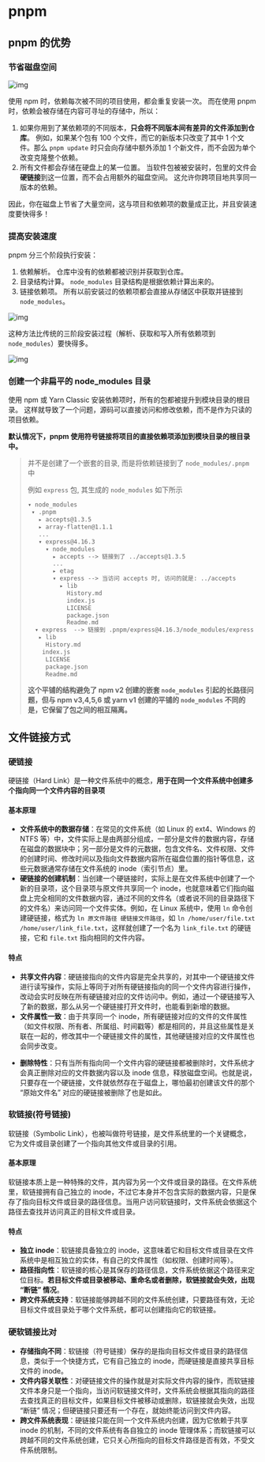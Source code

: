 # pnpm

## pnpm 的优势

### 节省磁盘空间

![img](/img/01.svg)

使用 npm 时，依赖每次被不同的项目使用，都会重复安装一次。 而在使用 pnpm 时，依赖会被存储在内容可寻址的存储中，所以：

1. 如果你用到了某依赖项的不同版本，**只会将不同版本间有差异的文件添加到仓库**。 例如，如果某个包有 100 个文件，而它的新版本只改变了其中 1 个文件。那么 `pnpm update` 时只会向存储中额外添加 1 个新文件，而不会因为单个改变克隆整个依赖。
2. 所有文件都会存储在硬盘上的某一位置。 当软件包被被安装时，包里的文件会**硬链接**到这一位置，而不会占用额外的磁盘空间。 这允许你跨项目地共享同一版本的依赖。

因此，你在磁盘上节省了大量空间，这与项目和依赖项的数量成正比，并且安装速度要快得多！

### 提高安装速度

pnpm 分三个阶段执行安装：

1. 依赖解析。 仓库中没有的依赖都被识别并获取到仓库。
2. 目录结构计算。 `node_modules` 目录结构是根据依赖计算出来的。
3. 链接依赖项。 所有以前安装过的依赖项都会直接从存储区中获取并链接到 `node_modules`。

![img](/img/02.svg)

这种方法比传统的三阶段安装过程（解析、获取和写入所有依赖项到 `node_modules`）要快得多。

![img](/img/03.svg)

### 创建一个非扁平的 node_modules 目录

使用 npm 或 Yarn Classic 安装依赖项时，所有的包都被提升到模块目录的根目录。 这样就导致了一个问题，源码可以直接访问和修改依赖，而不是作为只读的项目依赖。

**默认情况下，pnpm 使用符号链接将项目的直接依赖项添加到模块目录的根目录中。**

> 并不是创建了一个嵌套的目录, 而是将依赖链接到了 `node_modules/.pnpm` 中
>
> 例如 `express` 包, 其生成的 `node_modules` 如下所示
>
>  ```tex
> ▾ node_modules
>   ▾ .pnpm
>     ▸ accepts@1.3.5
>     ▸ array-flatten@1.1.1
>     ...
>     ▾ express@4.16.3
>       ▾ node_modules
>         ▸ accepts --> 链接到了 ../accepts@1.3.5
>         ...
>         ▸ etag
>         ▾ express --> 当访问 accepts 时, 访问的就是: ../accepts
>           ▸ lib
>             History.md
>             index.js
>             LICENSE
>             package.json
>             Readme.md
>    ▾ express  --> 链接到 .pnpm/express@4.16.3/node_modules/express
>     ▸ lib
>       History.md
>      index.js
>       LICENSE
>       package.json
>       Readme.md
>    ```
>    **这个平铺的结构避免了 npm v2 创建的嵌套 `node_modules` 引起的长路径问题，但与 npm v3,4,5,6 或 yarn v1 创建的平铺的 `node_modules` 不同的是，它保留了包之间的相互隔离。**

## 文件链接方式

### 硬链接

硬链接（Hard Link）是一种文件系统中的概念，**用于在同一个文件系统中创建多个指向同一个文件内容的目录项**

#### 基本原理

- **文件系统中的数据存储**：在常见的文件系统（如 Linux 的 ext4、Windows 的 NTFS 等）中，文件实际上是由两部分组成，一部分是文件的数据内容，存储在磁盘的数据块中；另一部分是文件的元数据，包含文件名、文件权限、文件的创建时间、修改时间以及指向文件数据内容所在磁盘位置的指针等信息，这些元数据通常存储在文件系统的 inode（索引节点）里。
- **硬链接的创建机制**：当创建一个硬链接时，实际上是在文件系统中创建了一个新的目录项，这个目录项与原文件共享同一个 inode，也就意味着它们指向磁盘上完全相同的文件数据内容，通过不同的文件名（或者说不同的目录路径下的文件名）来访问同一个文件实体。例如，在 Linux 系统中，使用 `ln` 命令创建硬链接，格式为 `ln 原文件路径 硬链接文件路径`，如 `ln /home/user/file.txt /home/user/link_file.txt`，这样就创建了一个名为 `link_file.txt` 的硬链接，它和 `file.txt` 指向相同的文件内容。

#### 特点

- **共享文件内容**：硬链接指向的文件内容是完全共享的，对其中一个硬链接文件进行读写操作，实际上等同于对所有硬链接指向的同一个文件内容进行操作，改动会实时反映在所有硬链接对应的文件访问中。例如，通过一个硬链接写入了新的数据，那么从另一个硬链接打开文件时，也能看到新增的数据。
- **文件属性一致**：由于共享同一个 inode，所有硬链接对应的文件的文件属性（如文件权限、所有者、所属组、时间戳等）都是相同的，并且这些属性是关联在一起的，修改其中一个硬链接文件的属性，其他硬链接对应的文件属性也会同步改变。

* **删除特性**：只有当所有指向同一个文件内容的硬链接都被删除时，文件系统才会真正删除对应的文件数据内容以及 inode 信息，释放磁盘空间。也就是说，只要存在一个硬链接，文件就依然存在于磁盘上，哪怕最初创建该文件的那个 “原始文件名” 对应的硬链接被删除了也是如此。

### 软链接(符号链接)

软链接（Symbolic Link），也被叫做符号链接，是文件系统里的一个关键概念，它为文件或目录创建了一个指向其他文件或目录的引用。

#### 基本原理

软链接本质上是一种特殊的文件，其内容为另一个文件或目录的路径。在文件系统里，软链接拥有自己独立的 inode，不过它本身并不包含实际的数据内容，只是保存了指向目标文件或目录的路径信息。当用户访问软链接时，文件系统会依据这个路径去查找并访问真正的目标文件或目录。

#### 特点

- **独立 inode**：软链接具备独立的 inode，这意味着它和目标文件或目录在文件系统中是相互独立的实体，有自己的文件属性（如权限、创建时间等）。
- **路径指向性**：软链接的核心是其保存的路径信息，文件系统依据这个路径来定位目标。**若目标文件或目录被移动、重命名或者删除，软链接就会失效，出现 “断链” 情况**。
- **跨文件系统支持**：软链接能够跨越不同的文件系统创建，只要路径有效，无论目标文件或目录处于哪个文件系统，都可以创建指向它的软链接。

### 硬软链接比对

- **存储指向不同**：软链接（符号链接）保存的是指向目标文件或目录的路径信息，类似于一个快捷方式，它有自己独立的 inode，而硬链接是直接共享目标文件的 inode。
- **文件内容关联性**：对硬链接文件的操作就是对实际文件内容的操作，而软链接文件本身只是一个指向，当访问软链接文件时，文件系统会根据其指向的路径去查找真正的目标文件，如果目标文件被移动或删除，软链接就会失效，出现 “断链” 情况；但硬链接只要还有一个存在，就始终能访问到文件内容。
- **跨文件系统表现**：硬链接只能在同一个文件系统内创建，因为它依赖于共享 inode 的机制，不同的文件系统有各自独立的 inode 管理体系；而软链接可以跨越不同的文件系统创建，它只关心所指向的目标文件路径是否有效，不受文件系统限制。
